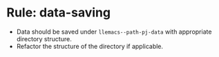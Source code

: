 <!-- ---
!-- title: 2025-01-04 18:07:48
!-- author: Yusuke Watanabe
!-- date: /home/ywatanabe/proj/llemacs/workspace/resources/prompts/components/03_rules/data-storage.md
!-- --- -->

# Rule: data-saving
* Data should be saved under `llemacs--path-pj-data` with appropriate directory structure.
* Refactor the structure of the directory if applicable.